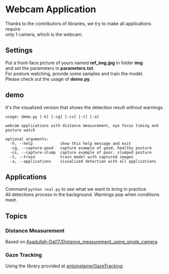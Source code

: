 # Webcam Application

Thanks to the contributors of libraries, we try to make all applications require \
only 1 camera, which is the webcam.

## Settings

Put a front-face picture of yours named **ref_img.jpg** in folder **img** \
and set the parameters in **parameters.txt**. \
For posture watching, provide some samples and train the model. \
Please check out the usage of **demo.py**.

## demo

It's the visualized version that shows the detection result without warnings.

```
usage: demo.py [-h] [-cg] [-cs] [-t] [-a]

webcam applications with distance measurement, eye focus timing and posture watch

optional arguments:
  -h, --help            show this help message and exit
  -cg, --capture-good   capture example of good, healthy posture
  -cs, --capture-slump  capture example of poor, slumped posture
  -t, --train           train model with captured images
  -a, --applications    visualized detection with all applications
```

## Applications

Command `python real.py` to see what we want to bring in practice. \
All detections process in the background. Warnings pop when conditions meet.

## Topics

### Distance Measurement

Based on [Asadullah-Dal17/Distance_measurement_using_single_camera](https://github.com/Asadullah-Dal17/Distance_measurement_using_single_camera).

### Gaze Tracking

Using the library provided at [antoinelame/GazeTracking](https://github.com/antoinelame/GazeTracking).
